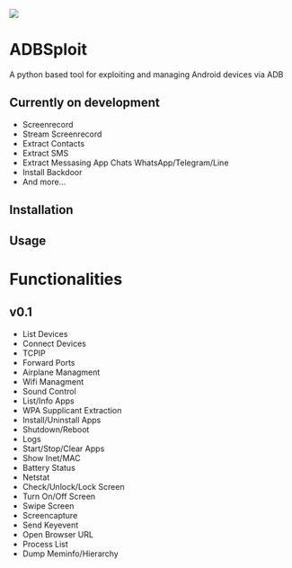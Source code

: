 ![](https://raw.githubusercontent.com/mesquidar/adbsploit/master/adbsploit.png)

# ADBSploit

A python based tool for exploiting and managing Android devices via ADB

## Currently on development

- Screenrecord
- Stream Screenrecord
- Extract Contacts
- Extract SMS
- Extract Messasing App Chats WhatsApp/Telegram/Line
- Install Backdoor
- And more...

## Installation

## Usage


# Functionalities
## v0.1
- List Devices
- Connect Devices
- TCPIP
- Forward Ports
- Airplane Managment
- Wifi Managment
- Sound Control
- List/Info Apps
- WPA Supplicant Extraction
- Install/Uninstall Apps
- Shutdown/Reboot
- Logs
- Start/Stop/Clear Apps
- Show Inet/MAC
- Battery Status
- Netstat
- Check/Unlock/Lock Screen
- Turn On/Off Screen
- Swipe Screen
- Screencapture
- Send Keyevent
- Open Browser URL
- Process List
- Dump Meminfo/Hierarchy





